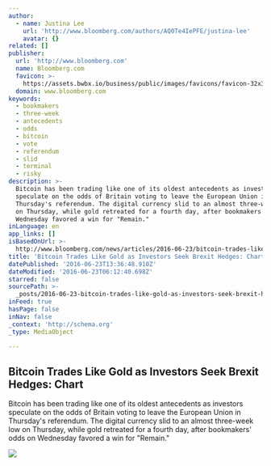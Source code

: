 ```yaml
---
author:
  - name: Justina Lee
    url: 'http://www.bloomberg.com/authors/AQ0Te4IePFE/justina-lee'
    avatar: {}
related: []
publisher:
  url: 'http://www.bloomberg.com'
  name: Bloomberg.com
  favicon: >-
    https://assets.bwbx.io/business/public/images/favicons/favicon-32x32-d2b81a9373.png
  domain: www.bloomberg.com
keywords:
  - bookmakers
  - three-week
  - antecedents
  - odds
  - bitcoin
  - vote
  - referendum
  - slid
  - terminal
  - risky
description: >-
  Bitcoin has been trading like one of its oldest antecedents as investors
  speculate on the odds of Britain voting to leave the European Union in
  Thursday's referendum. The digital currency slid to an almost three-week low
  on Thursday, while gold retreated for a fourth day, after bookmakers' odds on
  Wednesday favored a win for "Remain."
inLanguage: en
app_links: []
isBasedOnUrl: >-
  http://www.bloomberg.com/news/articles/2016-06-23/bitcoin-trades-like-gold-as-investors-seek-brexit-hedges-chart
title: 'Bitcoin Trades Like Gold as Investors Seek Brexit Hedges: Chart'
datePublished: '2016-06-23T13:36:48.910Z'
dateModified: '2016-06-23T06:12:40.698Z'
starred: false
sourcePath: >-
  _posts/2016-06-23-bitcoin-trades-like-gold-as-investors-seek-brexit-hedges-ch.md
inFeed: true
hasPage: false
inNav: false
_context: 'http://schema.org'
_type: MediaObject

---
```

<article style=""><h1>Bitcoin Trades Like Gold as Investors Seek Brexit Hedges: Chart</h1><p>Bitcoin has been trading like one of its oldest antecedents as investors speculate on the odds of Britain voting to leave the European Union in Thursday's referendum. The digital currency slid to an almost three-week low on Thursday, while gold retreated for a fourth day, after bookmakers' odds on Wednesday favored a win for "Remain."</p><img src="https://assets.bwbx.io/images/users/iqjWHBFdfxIU/iYIbH7eqEUu8/v1/-1x-1.jpg" /></article>